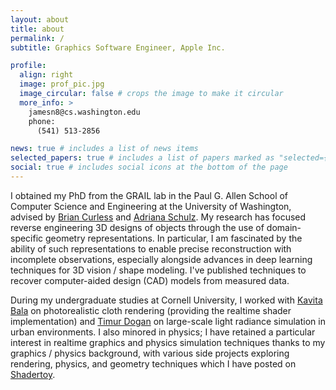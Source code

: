 ```yaml
---
layout: about
title: about
permalink: /
subtitle: Graphics Software Engineer, Apple Inc.

profile:
  align: right
  image: prof_pic.jpg
  image_circular: false # crops the image to make it circular
  more_info: >
    jamesn8@cs.washington.edu
    phone:
      (541) 513-2856

news: true # includes a list of news items
selected_papers: true # includes a list of papers marked as "selected={true}"
social: true # includes social icons at the bottom of the page
---
```


I obtained my PhD from the GRAIL lab in the Paul G. Allen School of Computer Science and Engineering at the University of Washington, advised by [Brian Curless](https://homes.cs.washington.edu/~curless/) and [Adriana Schulz](https://homes.cs.washington.edu/~adriana/). My research has focused reverse engineering 3D designs of objects through the use of domain-specific geometry representations. In particular, I am fascinated by the ability of such representations to enable precise reconstruction with incomplete observations, especially alongside advances in deep learning techniques for 3D vision / shape modeling. I've published techniques to recover computer-aided design (CAD) models from measured data. 

During my undergraduate studies at Cornell University, I worked with [Kavita Bala](https://www.cs.cornell.edu/~kb/) on photorealistic cloth rendering (providing the realtime shader implementation) and [Timur Dogan](https://aap.cornell.edu/people/timur-dogan) on large-scale light radiance simulation in urban environments. I also minored in physics; I have retained a particular interest in realtime graphics and physics simulation techniques thanks to my graphics / physics background, with various side projects exploring rendering, physics, and geometry techniques which I have posted on [Shadertoy](https://www.shadertoy.com/user/ShnitzelKiller).

